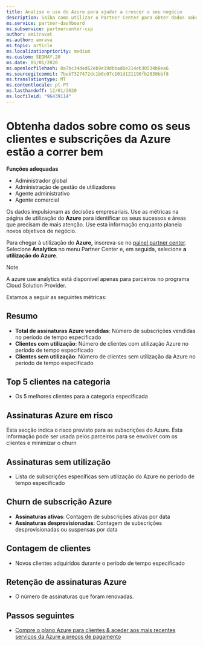 ```yaml
---
title: Analise o uso do Azure para ajudar a crescer o seu negócio
description: Saiba como utilizar o Partner Center para obter dados sobre o uso das subscrições Azure dos seus clientes. Os dados incluem subscrições vendidas, em risco e em uso.
ms.service: partner-dashboard
ms.subservice: partnercenter-csp
author: amitravat
ms.author: amrava
ms.topic: article
ms.localizationpriority: medium
ms.custom: SEOMAY.20
ms.date: 05/01/2020
ms.openlocfilehash: 0a7bc34ded62eb9e19dbbad8e214eb30534b8ea6
ms.sourcegitcommit: 7beb7327472dc1b0c07c101d121196fb2830bbf8
ms.translationtype: MT
ms.contentlocale: pt-PT
ms.lasthandoff: 12/01/2020
ms.locfileid: "96439114"
---
```

# <a name="get-data-about-how-well-your-customers-and-azure-subscriptions-are-doing"></a>Obtenha dados sobre como os seus clientes e subscrições da Azure estão a correr bem



**Funções adequadas**

- Administrador global
- Administração de gestão de utilizadores
- Agente administrativo
- Agente comercial

Os dados impulsionam as decisões empresariais. Use as métricas na página de utilização do **Azure** para identificar os seus sucessos e áreas que precisam de mais atenção. Use esta informação enquanto planeia novos objetivos de negócio.

Para chegar à utilização do **Azure,** inscreva-se no [painel partner center](https://partner.microsoft.com/dashboard). Selecione **Analytics** no menu Partner Center e, em seguida, selecione **a utilização do Azure**.

> [!NOTE]
> A azure use analytics está disponível apenas para parceiros no programa Cloud Solution Provider.

Estamos a seguir as seguintes métricas:

## <a name="summary"></a>Resumo

- **Total de assinaturas Azure vendidas**: Número de subscrições vendidas no período de tempo especificado  
- **Clientes com utilização**: Número de clientes com utilização Azure no período de tempo especificado  
- **Clientes sem utilização**: Número de clientes sem utilização da Azure no período de tempo especificado  

## <a name="top-5-customers-in-category"></a>Top 5 clientes na categoria

- Os 5 melhores clientes para a categoria especificada  

## <a name="azure-subscriptions-at-risk"></a>Assinaturas Azure em risco

Esta secção indica o risco previsto para as subscrições do Azure. Esta informação pode ser usada pelos parceiros para se envolver com os clientes e minimizar o churn

## <a name="subscriptions-without-usage"></a>Assinaturas sem utilização

- Lista de subscrições específicas sem utilização do Azure no período de tempo especificado  

## <a name="azure-subscription-churn"></a>Churn de subscrição Azure

- **Assinaturas ativas**: Contagem de subscrições ativas por data  
- **Assinaturas desprovisionadas**: Contagem de subscrições desprovisionadas ou suspensas por data  

## <a name="customer-count"></a>Contagem de clientes

- Novos clientes adquiridos durante o período de tempo especificado  

## <a name="azure-subscription-retention"></a>Retenção de assinaturas Azure

- O número de assinaturas que foram renovadas.

 ## <a name="next-steps"></a>Passos seguintes

- [Compre o plano Azure para clientes & aceder aos mais recentes serviços da Azure a preços de pagamento](purchase-azure-plan.md)
